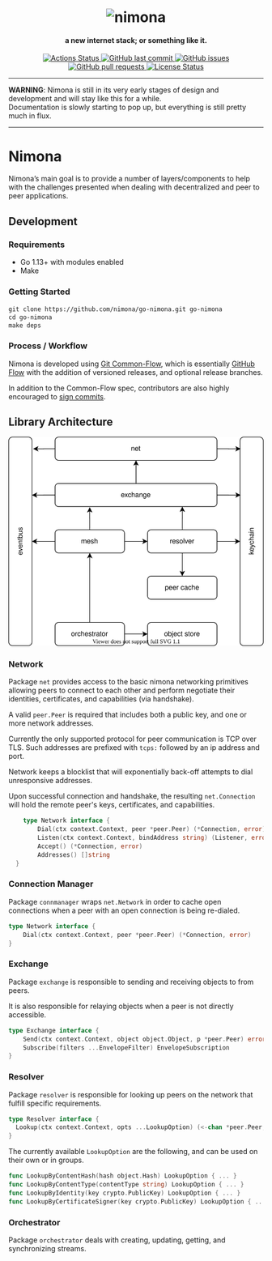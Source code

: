 <h1 align="center">
  <img src="https://user-images.githubusercontent.com/88447/67148586-4010a580-f2a1-11e9-9ece-91acf37b0c6f.png" alt="nimona" width="250px">
</h1>
<h4 align="center">a new internet stack; or something like it.</h4>


<p align="center">
  <a href="https://github.com/nimona/go-nimona/actions">
    <img src="https://github.com/nimona/go-nimona/workflows/CI/badge.svg?style=flat" alt="Actions Status">
  </a>
  <a href="https://github.com/nimona/go-nimona/commits/master">
    <img src="https://img.shields.io/github/last-commit/nimona/go-nimona.svg?style=flat&logo=github&logoColor=white"
alt="GitHub last commit">
  </a>
  <a href="https://github.com/nimona/go-nimona/issues">
    <img src="https://img.shields.io/github/issues-raw/nimona/go-nimona.svg?style=flat&logo=github&logoColor=white"
alt="GitHub issues">
  </a>
  <a href="https://github.com/nimona/go-nimona/pulls">
    <img src="https://img.shields.io/github/issues-pr-raw/nimona/go-nimona.svg?style=flat&logo=github&logoColor=white" alt="GitHub pull requests">
  </a>
  <a href="https://github.com/nimona/go-nimona/blob/master/LICENSE">
    <img src="https://img.shields.io/github/license/nimona/go-nimona.svg?style=flat" alt="License Status">
  </a>
</p>

---

__WARNING__: Nimona is still in its very early stages of design and development
and will stay like this for a while.  
Documentation is slowly starting to pop up, but everything is still pretty much
in flux.

---

# Nimona

Nimona’s main goal is to provide a number of layers/components to help with
the challenges presented when dealing with decentralized and peer to peer
applications.

## Development

### Requirements

- Go 1.13+ with modules enabled
- Make

### Getting Started

```
git clone https://github.com/nimona/go-nimona.git go-nimona
cd go-nimona
make deps
```

### Process / Workflow

Nimona is developed using [Git Common-Flow](https://commonflow.org/), which is
essentially [GitHub Flow](http://scottchacon.com/2011/08/31/github-flow.html)
with the addition of versioned releases, and optional release branches.

In addition to the Common-Flow spec, contributors are also highly encouraged to
[sign commits](https://git-scm.com/book/en/v2/Git-Tools-Signing-Your-Work).

## Library Architecture

![Library Architecture](./README-lib-architecture.drawio.svg)

### Network

Package `net` provides access to the basic nimona networking primitives
allowing peers to connect to each other and perform negotiate their
identities, certificates, and capabilities (via handshake).

A valid `peer.Peer` is required that includes both a public key, and one or
more network addresses.

Currently the only supported protocol for peer communication is TCP over TLS.
Such addresses are prefixed with `tcps:` followed by an ip address and port.

Network keeps a blocklist that will exponentially back-off attempts to dial
unresponsive addresses.

Upon successful connection and handshake, the resulting `net.Connection` will
hold the remote peer's keys, certificates, and capabilities.

```go
    type Network interface {
        Dial(ctx context.Context, peer *peer.Peer) (*Connection, error)
        Listen(ctx context.Context, bindAddress string) (Listener, error)
        Accept() (*Connection, error)
        Addresses() []string
  }
```

### Connection Manager

Package `connmanager` wraps `net.Network` in order to cache open connections
when a peer with an open connection is being re-dialed.

```go
type Network interface {
    Dial(ctx context.Context, peer *peer.Peer) (*Connection, error)
}
```

### Exchange

Package `exchange` is responsible to sending and receiving objects to from
peers.

It is also responsible for relaying objects when a peer is not directly
accessible.

```go
type Exchange interface {
    Send(ctx context.Context, object object.Object, p *peer.Peer) error
    Subscribe(filters ...EnvelopeFilter) EnvelopeSubscription
}
```

### Resolver

Package `resolver` is responsible for looking up peers on the network that
fulfill specific requirements.

```go
type Resolver interface {
  Lookup(ctx context.Context, opts ...LookupOption) (<-chan *peer.Peer, error)
}
```

The currently available `LookupOption` are the following, and can be used
on their own or in groups.

```go
func LookupByContentHash(hash object.Hash) LookupOption { ... }
func LookupByContentType(contentType string) LookupOption { ... }
func LookupByIdentity(key crypto.PublicKey) LookupOption { ... }
func LookupByCertificateSigner(key crypto.PublicKey) LookupOption { ... }
```

### Orchestrator

Package `orchestrator` deals with creating, updating, getting, and synchronizing
streams.

<!-- Links -->

[Go environment]: https://golang.org/doc/install

<!-- Badge images -->

[Actions Status]: https://github.com/nimona/go-nimona/workflows/CI/badge.svg?style=flat
[License Status]: https://img.shields.io/github/license/nimona/go-nimona.svg?style=flat
